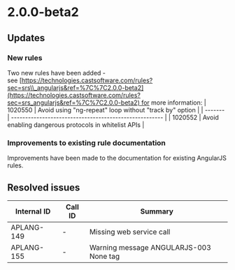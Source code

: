 # 2.0.0-beta2

## Updates

### New rules

Two new rules have been added - see [https://technologies.castsoftware.com/rules?sec=srs\\_angularjs&ref=%7C%7C2.0.0-beta2](https://technologies.castsoftware.com/rules?sec=srs_angularjs&ref=%7C%7C2.0.0-beta2) for more information:
| 1020550 | Avoid using "ng-repeat" loop without "track by" option |
| ------- | ------------------------------------------------------ |
| 1020552 | Avoid enabling dangerous protocols in whitelist APIs |

### Improvements to existing rule documentation

Improvements have been made to the documentation for existing AngularJS rules.
## Resolved issues

| Internal ID | Call ID | Summary |
| ----------- | ------- | ------- |
| APLANG-149 | - | Missing web service call |
| APLANG-155 | - | Warning message ANGULARJS-003 None tag |

